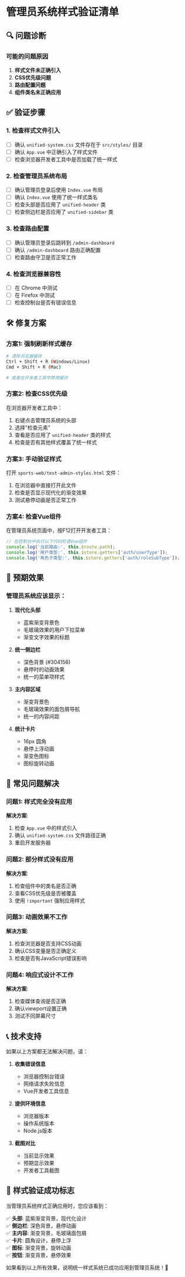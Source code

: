 # 管理员系统样式验证清单

## 🔍 问题诊断

### 可能的问题原因
1. **样式文件未正确引入**
2. **CSS优先级问题**
3. **路由配置问题**
4. **组件类名未正确应用**

## ✅ 验证步骤

### 1. 检查样式文件引入
- [ ] 确认 `unified-system.css` 文件存在于 `src/styles/` 目录
- [ ] 确认 `App.vue` 中正确引入了样式文件
- [ ] 检查浏览器开发者工具中是否加载了统一样式

### 2. 检查管理员系统布局
- [ ] 确认管理员登录后使用 `Index.vue` 布局
- [ ] 确认 `Index.vue` 使用了统一样式类名
- [ ] 检查头部是否应用了 `unified-header` 类
- [ ] 检查侧边栏是否应用了 `unified-sidebar` 类

### 3. 检查路由配置
- [ ] 确认管理员登录后跳转到 `/admin-dashboard`
- [ ] 确认 `/admin-dashboard` 路由正确配置
- [ ] 检查路由守卫是否正常工作

### 4. 检查浏览器兼容性
- [ ] 在 Chrome 中测试
- [ ] 在 Firefox 中测试
- [ ] 检查控制台是否有错误信息

## 🛠️ 修复方案

### 方案1: 强制刷新样式缓存
```bash
# 清除浏览器缓存
Ctrl + Shift + R (Windows/Linux)
Cmd + Shift + R (Mac)

# 或者在开发者工具中禁用缓存
```

### 方案2: 检查CSS优先级
在浏览器开发者工具中：
1. 右键点击管理员系统的头部
2. 选择"检查元素"
3. 查看是否应用了 `unified-header` 类的样式
4. 检查是否有其他样式覆盖了统一样式

### 方案3: 手动验证样式
打开 `sports-web/test-admin-styles.html` 文件：
1. 在浏览器中直接打开此文件
2. 检查是否显示现代化的渐变效果
3. 测试悬停动画是否正常工作

### 方案4: 检查Vue组件
在管理员系统页面中，按F12打开开发者工具：
```javascript
// 在控制台中执行以下代码检查Vue组件
console.log('当前路由:', this.$route.path);
console.log('用户类型:', this.$store.getters['auth/userType']);
console.log('角色子类型:', this.$store.getters['auth/roleSubType']);
```

## 🎯 预期效果

### 管理员系统应该显示：
1. **现代化头部**
   - 蓝紫渐变背景色
   - 毛玻璃效果的用户下拉菜单
   - 渐变文字效果的标题

2. **统一侧边栏**
   - 深色背景 (#304156)
   - 悬停时的动画效果
   - 统一的菜单项样式

3. **主内容区域**
   - 渐变背景色
   - 毛玻璃效果的面包屑导航
   - 统一的内容间距

4. **统计卡片**
   - 16px 圆角
   - 悬停上浮动画
   - 渐变色图标
   - 图标旋转动画

## 🚨 常见问题解决

### 问题1: 样式完全没有应用
**解决方案**:
1. 检查 `App.vue` 中的样式引入
2. 确认 `unified-system.css` 文件路径正确
3. 重启开发服务器

### 问题2: 部分样式没有应用
**解决方案**:
1. 检查组件中的类名是否正确
2. 查看CSS优先级是否被覆盖
3. 使用 `!important` 强制应用样式

### 问题3: 动画效果不工作
**解决方案**:
1. 检查浏览器是否支持CSS动画
2. 确认CSS变量是否正确定义
3. 检查是否有JavaScript错误影响

### 问题4: 响应式设计不工作
**解决方案**:
1. 检查媒体查询是否正确
2. 确认viewport设置正确
3. 测试不同屏幕尺寸

## 📞 技术支持

如果以上方案都无法解决问题，请：

1. **收集错误信息**
   - 浏览器控制台错误
   - 网络请求失败信息
   - Vue开发者工具信息

2. **提供环境信息**
   - 浏览器版本
   - 操作系统版本
   - Node.js版本

3. **截图对比**
   - 当前显示效果
   - 预期显示效果
   - 开发者工具截图

## 🎨 样式验证成功标志

当管理员系统样式正确应用时，您应该看到：

✅ **头部**: 蓝紫渐变背景，现代化设计  
✅ **侧边栏**: 深色背景，悬停动画  
✅ **主内容**: 渐变背景，毛玻璃面包屑  
✅ **卡片**: 圆角设计，悬停上浮  
✅ **图标**: 渐变背景，旋转动画  
✅ **按钮**: 渐变背景，悬停效果  

如果看到以上所有效果，说明统一样式系统已成功应用到管理员系统！🎉
